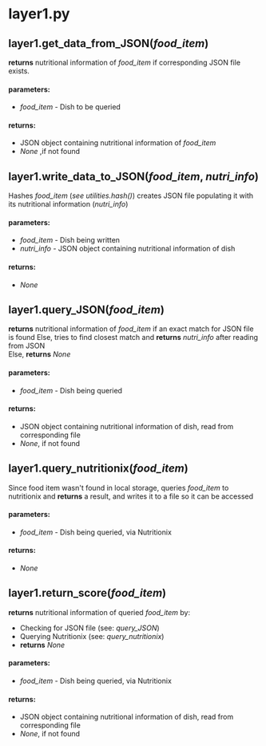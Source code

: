 # layer1.py

##

## layer1.get\_data\_from\_JSON(*food_item*)

**returns** nutritional information of *food_item* if corresponding JSON file exists.

#### parameters:
 - *food_item* - Dish to be queried

#### returns:
 - JSON object containing nutritional information of *food_item*
 - *None* ,if not found

## layer1.write\_data\_to\_JSON(*food_item*, *nutri\_info*)
Hashes *food_item* (*see utilities.hash()*) creates JSON file populating it with its nutritional information (*nutri_info*)

#### parameters:
- *food_item* - Dish being written
- *nutri\_info* - JSON object containing nutritional information of dish


#### returns:
- *None*

## layer1.query\_JSON(*food_item*)
**returns** nutritional information of *food_item* if an exact match for JSON file is found 
Else, tries to find closest match and **returns** *nutri_info* after reading from JSON  
Else, **returns** *None*

#### parameters:
- *food_item* - Dish being queried

#### returns:
- JSON object containing nutritional information of dish, read from corresponding file
- *None*, if not found

## layer1.query\_nutritionix(*food_item*)
Since food item wasn't found in local storage, queries *food_item* to nutritionix and **returns** a result, and writes it to a file so it can be accessed 

#### parameters:
- *food_item* - Dish being queried, via Nutritionix

#### returns:
- *None*

## layer1.return_score(*food_item*)
**returns** nutritional information of queried *food_item* by:  

* Checking for JSON file (see: *query_JSON*)  
* Querying Nutritionix (see: *query_nutritionix*)
* **returns** *None*

#### parameters:
- *food_item* - Dish being queried, via Nutritionix

#### returns:
- JSON object containing nutritional information of dish, read from corresponding file
- *None*, if not found


##
